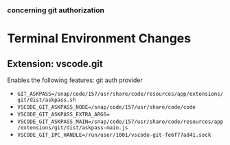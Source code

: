 ### concerning git authorization

# Terminal Environment Changes

## Extension: vscode.git

Enables the following features: git auth provider

- `GIT_ASKPASS=/snap/code/157/usr/share/code/resources/app/extensions/git/dist/askpass.sh`
- `VSCODE_GIT_ASKPASS_NODE=/snap/code/157/usr/share/code/code`
- `VSCODE_GIT_ASKPASS_EXTRA_ARGS=`
- `VSCODE_GIT_ASKPASS_MAIN=/snap/code/157/usr/share/code/resources/app/extensions/git/dist/askpass-main.js`
- `VSCODE_GIT_IPC_HANDLE=/run/user/1001/vscode-git-fe6f77ad41.sock`
